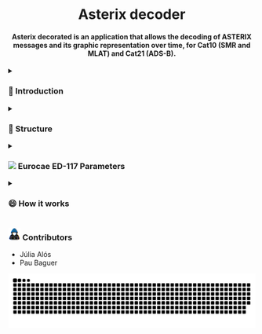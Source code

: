 <div align="center">
<h1 align="center">Asterix decoder</h1>
<h4 align="center">Asterix decorated is an application that allows the decoding of ASTERIX messages and its graphic representation over time, for Cat10 (SMR and MLAT) and Cat21 (ADS-B).</h4>
</div>

<details>
  <summary><h3>👋 Introduction</h3></summary>
</details>

<details>
  <summary><h3>📝 Structure</h3></summary>
  <h4><img src="https://media2.giphy.com/media/QssGEmpkyEOhBCb7e1/giphy.gif?cid=ecf05e47a0n3gi1bfqntqmob8g9aid1oyj2wr3ds3mg700bl&rid=giphy.gif" width ="15">
Backend</h4>
<h4><img src="https://media2.giphy.com/media/QssGEmpkyEOhBCb7e1/giphy.gif?cid=ecf05e47a0n3gi1bfqntqmob8g9aid1oyj2wr3ds3mg700bl&rid=giphy.gif" width ="15">
Frontend</h4>
  
</details>
<details>
  <summary><h3><img src="https://media.giphy.com/media/iY8CRBdQXODJSCERIr/giphy.gif" width="25"> Eurocae ED-117 Parameters</h3></summary>  
  <h4>Probability of false identification</h4>
  <p align="justify">The probability of false identification conrresponds to the number of times that the target identifier has changed value over an average of 5 seconds. Specifications require that this percentage must be less than 0.0001%. It is considered false identification when the MLAT system identifies the target incorrectly when it is transmitting it correctly.</p>
  <h5>Implementation</h5>
  <p align="justify">For the calculation of this parameter, only the messages that come from the MLAT system are required (only from aircraft) and at the same time they must be of type "Target Report", and contain the data item of the target identification.</p>
  <p align="justify">To find the cases in which the identification has been wrong, it is necessary to check flight by flight. For this we create a HashMap, where the key corresponds to the Target Address of the aircraft (which is a unique and permanent identifier) and in it we store the start time of the window and the correct value of the Target Identification. In addition as we have to calculate this parameter based on the area in which the plane is located, we have a counter for correct identifications and false identifications for each one of them. When increasing the counter, its position is determined based on its coordinates.</p>
  <p align="justify">Following the algorithm shown in the following figure, we obtain the counters for each of the airport areas, both for false and correct identifications, the probability of false identification being the negative cases divided by the sum of both.</p>
    <div align="center">
    <img src="https://github.com/PauBaguer/asterix-visualizer/blob/master/assets/ProbFalseIdentification.png"  width = 80%>
    </div>
  <h5>Results</h5>
  <p align="justify">Using the test file with the three systems at the Barcelona airport we have obtained the following results. Where "Total" corresponds to the number of windows and "False" to the number of windows with erroneous identifications. Finally, the Probability of False Identification is shown as a percentage, being the result of dividing the windows with false detections by the total.
  </p>
  <br>
    <div align="center">
    <img src="https://github.com/PauBaguer/asterix-visualizer/blob/master/assets/ProbFalsaIdentificationResults.PNG"  width = 80%>
    </div>
  <br>
    <p align="justify">In all areas, the limit established in document ED-117 is met, with the exception of the stands in Terminal 2, where the detection of a false identification causes an excess of 0.0001%. However, it has been verified that in this particular case, the false identification is due to the fact that the Target Identification is changed to identify two different flights of the same aircraft, and that change occurs just inside the window.</p>
  
  <br>
  <h4>Position Accuracy</h4>
  <p align="justify">In document ED-117, it states that the maximum error between the received horizontal position of a target and
          its real position, based on the area in which the aircraft is located, must be:
          <br /> &nbsp;&nbsp;- Maneuvering area and Apron: Maximum error of 7.5 m 95% of the time. And a maximum error
          of 12 m 99% of the time.
          <br /> &nbsp;&nbsp;- Stand: Maximum error of 20 m averaged in periods of 5 seconds.
          <br /> &nbsp;&nbsp;- Type 4 area: Maximum error of 20 m 95% of the time.
          <br /> &nbsp;&nbsp;- Type 5 area: Maximum error of 40 m 95% of the time.
  </p>
  <h5>Implementation</h5>
  <p align="justify">To proceed with the accuracy calculation, the aircraft must be equipped with dgps to be able to extract its data, and therefore its exact real position. Since we do not require these data in our test files, the ADS-B info is used as a reference. To reduce the errors in the calculations we will consider as valid the ADS-B messages with a Position Integrity Category &lt; 0.3 NM. To find the MLAT and ADS-B pairs, messages with the same target address and closest in time will be searched within a 50 ms search window.
</p>
<p align="justify">Once all the accuracy measurements have been obtained, such as the distance between the actual position (obtained by the ADS-B system) and the target position (obtained by the MLAT system), the limiting parameters have been extracted to compare them with the limitations established by the EUROCAE, in addition the median of all the samples and the standard deviation have been calculated to have a more significant idea of the MLAT performance.</p>
  <h5>Results</h5>
  <p align="justify">The results obtained from the test file slightly exceed the limits established for each area. However, this is because the position taken as the real one is not exact, it has its own error, and the MLAT and ADS-B system are not synchronous, so the sum of all these uncertainties increases the error of the measurements. But if we look at the average values, these are within the acceptable limits, in addition, the standard deviation of the measurements are small, with which we can affirm that in most cases the requirements are met.</p>
  <br>
  <div align="center">
  <img src="https://github.com/PauBaguer/asterix-visualizer/blob/master/assets/PositionAccuracy.PNG" width = 80%>
</div>
</details>

<details>
  <summary><h3>😄 How it works</h3></summary>
  <h5>Installation</h5>
  <p>Download the executable for Windows https://drive.google.com/file/d/1XoyGfE5QBPgHJeWnLBNFW0jxYp-_xzOt/view</p>
  <h5>First steps</h5>
  <p align="justify">On the main page you will find the main commands. Insert the ASTERIX file to be decoded, export the decoded data to csv or the routes to kml and control the simulation as you like.</p>
  <p align="justify">When all the messages are properly processed you will be able to navigate through the different tabs and all the information obtained.</p>
  <br>
  <img src="https://github.com/PauBaguer/asterix-visualizer/blob/master/assets/GeneralSettings.gif" width = 48%>
  <img src="https://github.com/PauBaguer/asterix-visualizer/blob/master/assets/Navbar.gif" width = 48%>

  <h5>Explore all the data</h5>
  <p align="justify">Look at all the information that the different data items of the messages offer you. Filter by category, by system, by type of message. Search for a specific target address, target identification or track number and much more.</p>
    <br>
  <img src="https://github.com/PauBaguer/asterix-visualizer/blob/master/assets/Table.gif.gif" width = 80%>
  <h5>Export data to csv</h5>
    <div align="center">
  <img src="https://github.com/PauBaguer/asterix-visualizer/blob/master/assets/DataCsv.gif" width = 80%>
  </div>
  <h5>Export routes to kml</h5>
    <div align="center">
  <img src="https://github.com/PauBaguer/asterix-visualizer/blob/master/assets/DataKml.gif" width = 80%>
  </div>


</details>
<i class="fa-regular fa-up-right-from-square"></i>

<h3>       <picture><img src = "https://github.com/PauBaguer/asterix-visualizer/blob/master/assets/about_me.gif" width = 25px></picture> Contributors</h3>

- Júlia Alós
- Pau Baguer


<div align="center">
  <img  src="https://github.com/PauBaguer/asterix-visualizer/blob/master/assets/grid-snake.svg"
       alt="snake" />
</div>
